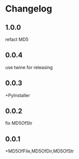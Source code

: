 # Changelog

## 1.0.0

refact MD5

## 0.0.4

use twine for releasing

## 0.0.3

+PyInstaller

## 0.0.2

fix MD5OfStr

## 0.0.1

+MD5OfFile,MD5OfDir,MD5OfStr